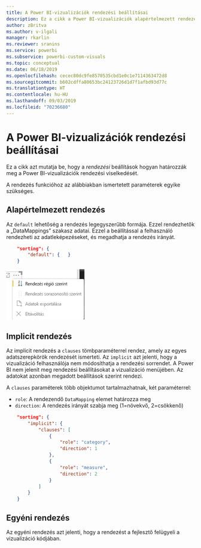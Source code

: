 ```yaml
---
title: A Power BI-vizualizációk rendezési beállításai
description: Ez a cikk a Power BI-vizualizációk alapértelmezett rendezési viselkedését ismerteti.
author: zBritva
ms.author: v-ilgali
manager: rkarlin
ms.reviewer: sranins
ms.service: powerbi
ms.subservice: powerbi-custom-visuals
ms.topic: conceptual
ms.date: 06/18/2019
ms.openlocfilehash: cecec80dc9fe8570535cbd1e0c1e7114363472d8
ms.sourcegitcommit: b602cdffa80653bc24123726d1d7f1afbd93d77c
ms.translationtype: HT
ms.contentlocale: hu-HU
ms.lasthandoff: 09/03/2019
ms.locfileid: "70236680"
---
```

# <a name="sorting-options-for-power-bi-visuals"></a>A Power BI-vizualizációk rendezési beállításai

Ez a cikk azt mutatja be, hogy a *rendezési* beállítások hogyan határozzák meg a Power BI-vizualizációk rendezési viselkedését. 

A rendezés funkcióhoz az alábbiakban ismertetett paraméterek egyike szükséges.

## <a name="default-sorting"></a>Alapértelmezett rendezés

Az `default` lehetőség a rendezés legegyszerűbb formája. Ezzel rendezhetők a „DataMappings” szakasz adatai. Ezzel a beállítással a felhasználó rendezheti az adatleképezéseket, és megadhatja a rendezés irányát.

```json
    "sorting": {
        "default": {   }
    }
```

![Rendezési beállítások a helyi menüben](./media/sorting.png)

## <a name="implicit-sorting"></a>Implicit rendezés

Az implicit rendezés a `clauses` tömbparaméterrel rendez, amely az egyes adatszerepkörök rendezését ismerteti. Az `implicit` azt jelenti, hogy a vizualizáció felhasználója nem módosíthatja a rendezési sorrendet. A Power BI nem jelenít meg rendezési beállításokat a vizualizáció menüjében. Az adatokat azonban megadott beállítások szerint rendezi.

A `clauses` paraméterek több objektumot tartalmazhatnak, két paraméterrel:

- `role`: A rendezendő `DataMapping` elemet határozza meg
- `direction`: A rendezés irányát szabja meg (1=növekvő, 2=csökkenő)

```json
    "sorting": {
        "implicit": {
            "clauses": [
                {
                    "role": "category",
                    "direction": 1
                },
                {
                    "role": "measure",
                    "direction": 2
                }
            ]
        }
    }
```

## <a name="custom-sorting"></a>Egyéni rendezés

Az egyéni rendezés azt jelenti, hogy a rendezést a fejlesztő felügyeli a vizualizáció kódjában.
